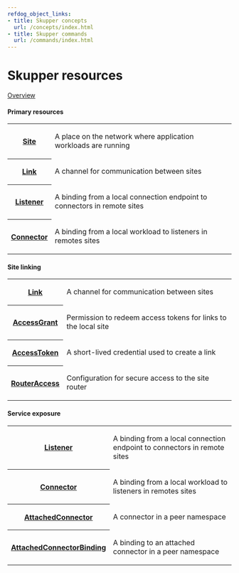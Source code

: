 ```yaml
---
refdog_object_links:
- title: Skupper concepts
  url: /concepts/index.html
- title: Skupper commands
  url: /commands/index.html
---
```


# Skupper resources

[Overview](overview.html)

#### Primary resources

<table class="objects">
<tr><th><a href="{{site_prefix}}/resources/site.html">Site</a></th><td><p>A place on the network where application workloads are running</p>
</td></tr>
<tr><th><a href="{{site_prefix}}/resources/link.html">Link</a></th><td><p>A channel for communication between sites</p>
</td></tr>
<tr><th><a href="{{site_prefix}}/resources/listener.html">Listener</a></th><td><p>A binding from a local connection endpoint to connectors in remote sites</p>
</td></tr>
<tr><th><a href="{{site_prefix}}/resources/connector.html">Connector</a></th><td><p>A binding from a local workload to listeners in remotes sites</p>
</td></tr>
</table>

#### Site linking

<table class="objects">
<tr><th><a href="{{site_prefix}}/resources/link.html">Link</a></th><td><p>A channel for communication between sites</p>
</td></tr>
<tr><th><a href="{{site_prefix}}/resources/access-grant.html">AccessGrant</a></th><td><p>Permission to redeem access tokens for links to the local site</p>
</td></tr>
<tr><th><a href="{{site_prefix}}/resources/access-token.html">AccessToken</a></th><td><p>A short-lived credential used to create a link</p>
</td></tr>
<tr><th><a href="{{site_prefix}}/resources/router-access.html">RouterAccess</a></th><td><p>Configuration for secure access to the site router</p>
</td></tr>
</table>

#### Service exposure

<table class="objects">
<tr><th><a href="{{site_prefix}}/resources/listener.html">Listener</a></th><td><p>A binding from a local connection endpoint to connectors in remote sites</p>
</td></tr>
<tr><th><a href="{{site_prefix}}/resources/connector.html">Connector</a></th><td><p>A binding from a local workload to listeners in remotes sites</p>
</td></tr>
<tr><th><a href="{{site_prefix}}/resources/attached-connector.html">AttachedConnector</a></th><td><p>A connector in a peer namespace</p>
</td></tr>
<tr><th><a href="{{site_prefix}}/resources/attached-connector-anchor.html">AttachedConnectorBinding</a></th><td><p>A binding to an attached connector in a peer namespace</p>
</td></tr>
</table>

